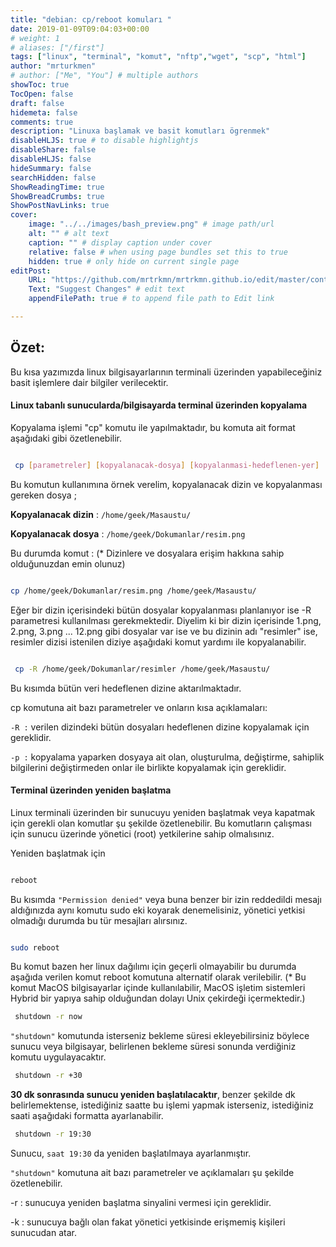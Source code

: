 ```yaml
---
title: "debian: cp/reboot komuları "
date: 2019-01-09T09:04:03+00:00
# weight: 1
# aliases: ["/first"]
tags: ["linux", "terminal", "komut", "nftp","wget", "scp", "html"]
author: "mrturkmen"
# author: ["Me", "You"] # multiple authors
showToc: true
TocOpen: false
draft: false
hidemeta: false
comments: true
description: "Linuxa başlamak ve basit komutları ögrenmek"
disableHLJS: true # to disable highlightjs
disableShare: false
disableHLJS: false
hideSummary: false
searchHidden: false
ShowReadingTime: true
ShowBreadCrumbs: true
ShowPostNavLinks: true
cover:
    image: "../../images/bash_preview.png" # image path/url
    alt: "" # alt text
    caption: "" # display caption under cover
    relative: false # when using page bundles set this to true
    hidden: true # only hide on current single page
editPost:
    URL: "https://github.com/mrtrkmn/mrtrkmn.github.io/edit/master/content"
    Text: "Suggest Changes" # edit text
    appendFilePath: true # to append file path to Edit link

---
```


## Özet:

Bu kısa yazımızda linux bilgisayarlarının terminali üzerinden yapabileceğiniz basit işlemlere dair bilgiler verilecektir. 


#### Linux tabanlı sunucularda/bilgisayarda terminal üzerinden kopyalama

Kopyalama işlemi "cp" komutu ile yapılmaktadır, bu komuta ait format aşağıdaki gibi özetlenebilir.

```bash

 cp [parametreler] [kopyalanacak-dosya] [kopyalanmasi-hedeflenen-yer] 

```

Bu komutun kullanımına örnek verelim,  kopyalanacak dizin ve kopyalanması gereken dosya ;

__Kopyalanacak dizin__ : `/home/geek/Masaustu/`

__Kopyalanacak dosya__ : `/home/geek/Dokumanlar/resim.png`

Bu durumda komut :  (* Dizinlere ve dosyalara erişim hakkına sahip olduğunuzdan emin olunuz)

```bash

cp /home/geek/Dokumanlar/resim.png /home/geek/Masaustu/

```

 Eğer bir dizin içerisindeki bütün dosyalar kopyalanması planlanıyor ise -R parametresi kullanılması gerekmektedir. Diyelim ki bir dizin içerisinde 1.png, 2.png, 3.png ... 12.png gibi dosyalar var ise ve bu dizinin adı "resimler" ise, resimler dizisi istenilen diziye aşağıdaki komut yardımı ile kopyalanabilir.

```bash

 cp -R /home/geek/Dokumanlar/resimler /home/geek/Masaustu/

```

Bu kısımda bütün veri hedeflenen dizine aktarılmaktadır.

cp komutuna ait bazı parametreler ve onların kısa açıklamaları:

`-R :` verilen dizindeki bütün dosyaları hedeflenen dizine kopyalamak için gereklidir.

`-p :` kopyalama yaparken dosyaya ait olan, oluşturulma, değiştirme, sahiplik bilgilerini değiştirmeden
      onlar ile birlikte kopyalamak için gereklidir.


#### Terminal üzerinden yeniden başlatma 

Linux terminali üzerinden bir sunucuyu yeniden başlatmak veya kapatmak için gerekli olan komutlar şu şekilde özetlenebilir. Bu komutların çalışması için sunucu üzerinde yönetici (root) yetkilerine sahip olmalısınız.

Yeniden başlatmak için

```bash

reboot

```

 Bu kısımda `"Permission denied"` veya buna benzer bir izin reddedildi mesajı aldığınızda aynı komutu sudo eki koyarak denemelisiniz, yönetici yetkisi olmadığı durumda bu tür mesajları alırsınız.

```bash

sudo reboot

```

Bu komut bazen her linux dağılımı için geçerli olmayabilir bu durumda  aşağıda verilen komut reboot komutuna alternatif olarak verilebilir.  (* Bu komut MacOS bilgisayarlar içinde kullanılabilir, MacOS işletim sistemleri Hybrid bir yapıya sahip olduğundan dolayı Unix çekirdeği içermektedir.)

```bash
 shutdown -r now 
```

`"shutdown"` komutunda isterseniz bekleme süresi ekleyebilirsiniz böylece sunucu veya bilgisayar, belirlenen bekleme süresi sonunda verdiğiniz komutu uygulayacaktır.

```bash
 shutdown -r +30
```

__30 dk sonrasında sunucu yeniden başlatılacaktır__, benzer şekilde dk belirlemektense, istediğiniz saatte bu işlemi yapmak isterseniz, istediğiniz saati aşağıdaki formatta ayarlanabilir.

```bash
 shutdown -r 19:30
```

 Sunucu, `saat 19:30` da yeniden başlatılmaya ayarlanmıştır.

`"shutdown"` komutuna ait bazı parametreler ve açıklamaları şu şekilde özetlenebilir.

-r : sunucuya yeniden başlatma sinyalini vermesi için gereklidir.

-k : sunucuya bağlı olan fakat yönetici yetkisinde erişmemiş kişileri sunucudan atar.

